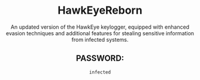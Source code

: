 <div align="center">

# HawkEyeReborn

An updated version of the HawkEye keylogger, equipped with enhanced evasion techniques and additional features for stealing sensitive information from infected systems.

## PASSWORD: 

```
infected
```

</div>

